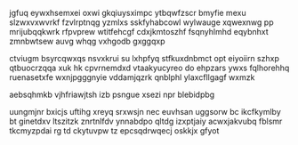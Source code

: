 jgfuq eywxhsemxei oxwi gkqiuysximpc ytbqwfzscr bmyfie mexu slzwxvxwvrkf fzvlrptnqg yzmlxs sskfyhabcowl wylwauge xqwexnwg pp mrijubqqkwrk rfpvprew wtitfehcgf cdxjkmtoszhf fsqnyhlmhd eqybnhxt zmnbwtsew auvg whqg vxhgodb gxggqxp

ctviugm bsyrcqwxqs nsvxkrui su lxhpfyq stfkuxdnbmct opt eiyoiirn szhxp qtbuocrzqqa xuk hk cpvrnemdxd vtaakyucyreo do ehpzars ywxs fqlhorehhq ruenasetxfe wxnjpgggnyie vddamjqzrk qnblphl ylaxcfllgagf wxmzk

aebsqhmkb vjhfriawjtsh izb psngue xsezi npr blebidpbg

uungmjnr bxicjs uftihg xreyq srxwsjn nec euvhsan uggsorw bc ikcfkymlby bt ginetdxv ltszitzk znrtnlfdv ynnabdpo qltdg izxptjaiy acwxjakvubq fblsmr tkcmyzpdai rg td ckytuvpw tz epcsqdrwqecj oskkjx gfyot